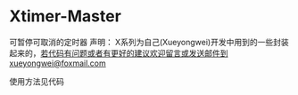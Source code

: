 # Xtimer-Master
可暂停可取消的定时器
声明：
X系列为自己(Xueyongwei)开发中用到的一些封装起来的，若代码有问题或者有更好的建议欢迎留言或发送邮件到xueyongwei@foxmail.com

使用方法见代码
